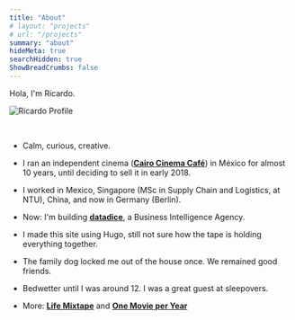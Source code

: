 ```yaml
---
title: "About"
# layout: "projects"
# url: "/projects"
summary: "about"
hideMeta: true
searchHidden: true
ShowBreadCrumbs: false
---
```

Hola, I'm Ricardo.

![Ricardo Profile](/static/ricardo_profile.jpeg#center)


<br />

- Calm, curious, creative.

- I ran an independent cinema ([**Cairo Cinema Café**](https://www.ricardoancona.com/posts/cairo-cinema/)) in México for almost 10 years, until deciding to sell it in early 2018.

- I worked in Mexico, Singapore (MSc in Supply Chain and Logistics, at NTU), China, and now in Germany (Berlin).

- Now: I'm building [**datadice**](https://datadice.io/), a Business Intelligence Agency.

- I made this site using Hugo, still not sure how the tape is holding everything together.

- The family dog locked me out of the house once. We remained good friends.

- Bedwetter until I was around 12. I was a great guest at sleepovers.

- More: [**Life Mixtape**](https://www.ricardoancona.com/posts/life-mixtape/) and [**One Movie per Year**](https://letterboxd.com/ricardoancona/list/one-per-year-1945-2021/)

